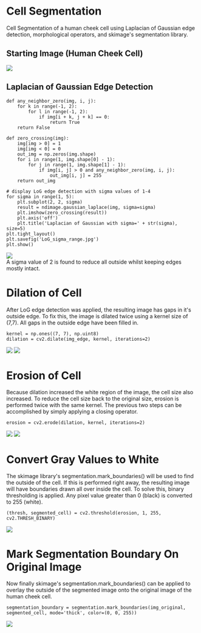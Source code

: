 # Cell Segmentation
Cell Segmentation of a human cheek cell using Laplacian of Gaussian edge detection, morphological operators, and skimage's segmentation library.
## Starting Image (Human Cheek Cell)
![](images/human_cheek.jpg)<br>
## Laplacian of Gaussian Edge Detection
```
def any_neighbor_zero(img, i, j):
    for k in range(-1, 2):
        for l in range(-1, 2):
            if img[i + k, j + k] == 0:
                return True
    return False

def zero_crossing(img):
    img[img > 0] = 1
    img[img < 0] = 0
    out_img = np.zeros(img.shape)
    for i in range(1, img.shape[0] - 1):
        for j in range(1, img.shape[1] - 1):
            if img[i, j] > 0 and any_neighbor_zero(img, i, j):
                out_img[i, j] = 255
    return out_img
    
# display LoG edge detection with sigma values of 1-4
for sigma in range(1, 5):
    plt.subplot(2, 2, sigma)
    result = ndimage.gaussian_laplace(img, sigma=sigma)
    plt.imshow(zero_crossing(result))
    plt.axis('off')
    plt.title('Laplacian of Gaussian with sigma=' + str(sigma), size=5)
plt.tight_layout()
plt.savefig('LoG_sigma_range.jpg')
plt.show()
```
![](images/LoG_sigma_range.jpg)<br>
A sigma value of 2 is found to reduce all outside whilst keeping edges mostly intact.
# Dilation of Cell
After LoG edge detection was applied, the resulting image has gaps in it's outside edge. To fix this, the image is dilated twice using a kernel size of (7,7). All gaps in the outside edge have been filled in.
```
kernel = np.ones((7, 7), np.uint8)
dilation = cv2.dilate(img_edge, kernel, iterations=2)
```
![](images/LoG_sigma2.jpg)
![](images/dilated_cell.jpg)<br>
# Erosion of Cell
Because dilation increased the white region of the image, the cell size also increased. To reduce the cell size back to the original size, erosion is performed twice with the same kernel. 
The previous two steps can be accomplished by simply applying a closing operator.
```
erosion = cv2.erode(dilation, kernel, iterations=2)
```
![](images/dilated_cell.jpg)
![](images/eroded_cell.jpg)<br>
# Convert Gray Values to White
The skimage library's segmentation.mark_boundaries() will be used to find the outside of the cell. If this is performed right away, the resulting image will have boundaries drawn all over inside the cell. To solve this, binary thresholding is applied. Any pixel value greater than 0 (black) is converted to 255 (white). 
```
(thresh, segmented_cell) = cv2.threshold(erosion, 1, 255, cv2.THRESH_BINARY)
```
![](images/segmented_cell.jpg)<br>
# Mark Segmentation Boundary On Original Image
Now finally skimage's segmentation.mark_boundaries() can be applied to overlay the outside of the segmented image onto the original image of the human cheek cell.
```
segmentation_boundary = segmentation.mark_boundaries(img_original, segmented_cell, mode='thick', color=(0, 0, 255))
```
![](images/seg_boundary_overlay.jpg)<br>
